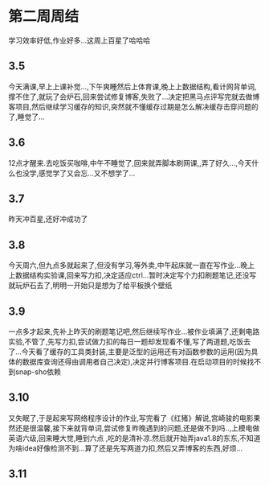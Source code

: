 # 第二周周结 
  学习效率好低,作业好多...这周上百星了哈哈哈
## 3.5
  今天满课,早上上课补觉...,下午爽睡然后上体育课,晚上上数据结构,看计网背单词,撑不住了,就玩了会炉石,回来尝试修复博客,失败了...决定把黑马点评写完就去做博客项目,然后继续学习缓存的知识,突然就不懂缓存过期是怎么解决缓存击穿问题的了,睡觉了...
## 3.6
  12点才醒来.去吃饭买咖啡,中午不睡觉了,回来就弄脚本刷网课,,弄了好久...,今天什么也没学,感觉学了又会忘...又不想学了...
## 3.7
  昨天冲百星,还好冲成功了
## 3.8
  今天周六,但九点多就起来了,但没有学习,等外卖,中午起床就一直在写作业...晚上上数据结构实验课,回来写力扣,决定适应ctrl...暂时决定写个力扣刷题笔记,还没写就玩炉石去了,明明一开始只是想为了给平板换个壁纸
## 3.9
  一点多才起来,先补上昨天的刷题笔记吧,然后继续写作业...被作业填满了,还剩电路实验,不管了,先写力扣,尝试做力扣的每日一题却发现看不懂,写了两道题,吃饭去了...今天看了缓存的工具类封装,主要是泛型的运用还有对函数参数的运用(因为具体的数据库查询还得由调用者自己决定),决定并行博客项目.在启动项目的时候找不到snap-sho依赖
## 3.10
  又失眠了,于是起来写网络程序设计的作业,写完看了《红猪》解说,宫崎骏的电影果然还是很温馨,接下来就背单词,尝试修复昨晚遇到的问题,还是做不到吗..,上模电做英语六级,回来睡大觉,睡到六点 ,吃的是清补凉.然后就开始弄java1.8的东东,不知道为啥idea好像检测不到...算了还是先写两道力扣,然后又弄博客的东西,好烦...
## 3.11
  
